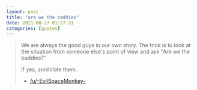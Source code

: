 ```yaml
---
layout: post
title: "are we the baddies"
date: 2021-08-27 01:27:31
categories: [quotes]
---
```


> We are always the good guys in our own story. The trick is to look at the situation from someone else's point of view and ask "Are we the baddies?"
>
> If yes, annihilate them.
>
> - [/u/-EvilSpaceMonkey-](https://www.reddit.com/r/Showerthoughts/comments/atj15v/no_matter_how_good_you_think_you_are_you_are_evil/eh1b4mj?utm_source=share&utm_medium=web2x&context=3)